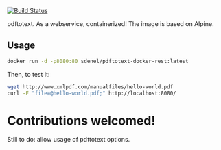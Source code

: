 [![Build Status](https://travis-ci.com/sdenel/pdftotext-docker-rest.svg?branch=master)](https://travis-ci.com/sdenel/pdftotext-docker-rest)

pdftotext. As a webservice, containerized! The image is based on Alpine.

## Usage

```bash
docker run -d -p8080:80 sdenel/pdftotext-docker-rest:latest
```
Then, to test it:
```bash
wget http://www.xmlpdf.com/manualfiles/hello-world.pdf
curl -F "file=@hello-world.pdf;" http://localhost:8080/
```

# Contributions welcomed!
Still to do: allow usage of pdttotext options.
